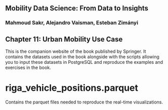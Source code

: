 ## Mobility Data Science: From Data to Insights
### Mahmoud Sakr, Alejandro Vaisman, Esteban Zimányi

## Chapter 11: Urban Mobility Use Case

This is the companion website of the book published by Springer.
It contains the datasets used in the book alongside with the scripts
allowing you to input these datasets in PostgreSQL and reproduce the
examples and exercises in the book.

# riga_vehicle_positions.parquet 
Contains the parquet files needed to reproduce the real-time visualizations. 
